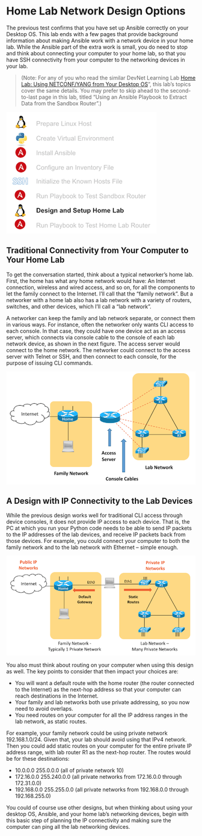 # Home Lab Network Design Options

The previous test confirms that you have set up Ansible correctly on your Desktop OS. This lab ends with a few pages that provide background information about making Ansible work with a network device in your home lab. While the Ansible part of the extra work is small, you do need to stop and think about connecting your computer to your home lab, so that you have SSH connectivity from your computer to the networking devices in your lab.

>(Note: For any of you who read the similar DevNet Learning Lab [Home Lab: Using NETCONF/YANG from Your Desktop OS](https://learninglabs.cisco.com/modules/home-lab-desktop/02-netconf-04-home-lab-netconf)”, this lab’s topics cover the same details. You may prefer to skip ahead to the second-to-last page in this lab, titled “Using an Ansible Playbook to Extract Data from the Sandbox Router”.)

![alt text](./assets/images/desktop-5-28.png)

## Traditional Connectivity from Your Computer to Your Home Lab

To get the conversation started, think about a typical networker’s home lab. First, the home has what any home network would have: An Internet connection, wireless and wired access, and so on, for all the components to let the family connect to the Internet. I’ll call that the “family network”. But a networker with a home lab also has a lab network with a variety of routers, switches, and other devices, which I’ll call a “lab network”.

A networker can keep the family and lab network separate, or connect them in various ways. For instance, often the networker only wants CLI access to each console. In that case, they could have one device act as an access server, which connects via console cable to the console of each lab network device, as shown in the next figure. The access server would connect to the home network. The networker could connect to the access server with Telnet or SSH, and then connect to each console, for the purpose of issuing CLI commands.

![alt text](./assets/images/desktop-5-29.png)

## A Design with IP Connectivity to the Lab Devices

While the previous design works well for traditional CLI access through device consoles, it does not provide IP access to each device. That is, the PC at which you run your Python code needs to be able to send IP packets to the IP addresses of the lab devices, and receive IP packets back from those devices. For example, you could connect your computer to both the family network and to the lab network with Ethernet – simple enough.

![alt text](./assets/images/desktop-5-30.png)

You also must think about routing on your computer when using this design as well. The key points to consider that then impact your choices are:

-   You will want a default route with the home router (the router connected to the Internet) as the next-hop address so that your computer can reach destinations in the Internet.
-   Your family and lab networks both use private addressing, so you now need to avoid overlaps.
-   You need routes on your computer for all the IP address ranges in the lab network, as static routes.

For example, your family network could be using private network 192.168.1.0/24. Given that, your lab should avoid using that IPv4 network. Then you could add static routes on your computer for the entire private IP address range, with lab router R1 as the next-hop router. The routes would be for these destinations:

-   10.0.0.0 255.0.0.0 (all of private network 10)
-   172.16.0.0 255.240.0.0 (all private networks from 172.16.0.0 through 172.31.0.0)
-   192.168.0.0 255.255.0.0 (all private networks from 192.168.0.0 through 192.168.255.0)

You could of course use other designs, but when thinking about using your desktop OS, Ansible, and your home lab’s networking devices, begin with this basic step of planning the IP connectivity and making sure the computer can ping all the lab networking devices.
